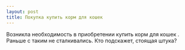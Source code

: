 ```yaml
---
layout: post 
title: Покупка купить корм для кошек 
--- 
```

Возникла необходимость в приобретении купить корм для кошек . Раньше с таким не сталкивались. Кто подскажет, стоящая штука?